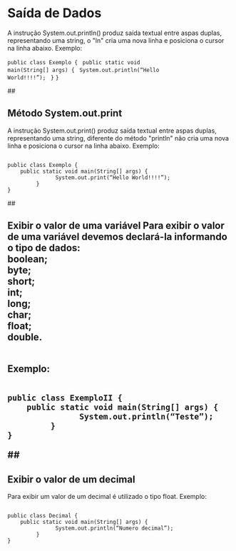 <h1>Saída de Dados</h1>
<h2Método System.out.println</h2>
<p>A instrução System.out.println() produz saída textual entre aspas duplas, representando uma string, o "ln" cria uma nova linha e posiciona o cursor na linha abaixo.
Exemplo:</p>

<code>public class Exemplo {</code>
<code>	public static void main(String[] args) {</code>
<code>        System.out.println(“Hello World!!!!”);</code>
<code>  }</code>
<code>}</code>

##<h2>Método System.out.print</h2>
<p>A instrução System.out.print() produz saída textual entre aspas duplas, representando uma string, diferente do método "println" não cria uma nova linha e posiciona o cursor na linha abaixo.
Exemplo:</p>

<code>
public class Exemplo {
	public static void main(String[] args) {
               System.out.print(“Hello World!!!!”);
         }
}
</code>

##<h2>Exibir o valor de uma variável
Para exibir o valor de uma variável devemos declará-la informando o tipo de dados:<br>
boolean;<br>
byte;<br>
short;<br>
int;<br>
long;<br>
char;<br>
float;<br>
double.<br><br>

Exemplo:<br></p>

<code>
public class ExemploII {
	public static void main(String[] args) {
               System.out.println(“Teste”);
         }
}
</code>

##<h2>Exibir o valor de um decimal</h2>
<p>Para exibir um valor de um decimal é utilizado o tipo float.
Exemplo:</p>

<code>
public class Decimal {
	public static void main(String[] args) {
               System.out.println(“Numero decimal”);
         }
}
